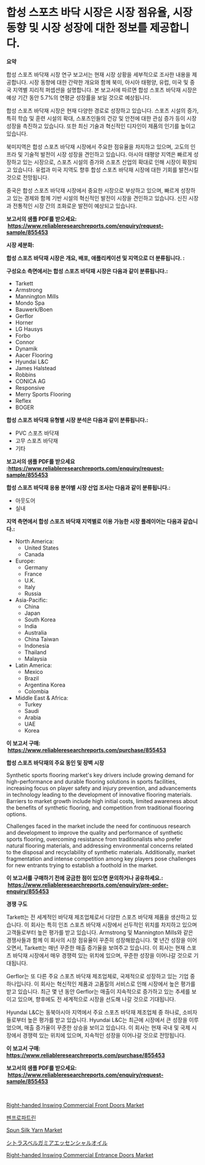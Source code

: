 <p><h1>합성 스포츠 바닥 시장은 시장 점유율, 시장 동향 및 시장 성장에 대한 정보를 제공합니다.</h1></p><p><strong>요약</strong></p>
<p><p>합성 스포츠 바닥재 시장 연구 보고서는 현재 시장 상황을 세부적으로 조사한 내용을 제공합니다. 시장 동향에 대한 간략한 개요와 함께 북미, 아시아 태평양, 유럽, 미국 및 중국 지역별 지리적 퍼셉션을 설명합니다. 본 보고서에 따르면 합성 스포츠 바닥재 시장은 예상 기간 동안 5.7%의 연평균 성장률을 보일 것으로 예상됩니다.</p><p>합성 스포츠 바닥재 시장은 현재 다양한 경로로 성장하고 있습니다. 스포츠 시설의 증가, 특히 학습 및 훈련 시설의 확대, 스포츠인들의 건강 및 안전에 대한 관심 증가 등이 시장 성장을 촉진하고 있습니다. 또한 최신 기술과 혁신적인 디자인이 제품의 인기를 높이고 있습니다.</p><p>북미지역은 합성 스포츠 바닥재 시장에서 주요한 점유율을 차지하고 있으며, 고도의 인프라 및 기술적 발전이 시장 성장을 견인하고 있습니다. 아시아 태평양 지역은 빠르게 성장하고 있는 시장으로, 스포츠 시설의 증가와 스포츠 산업의 확대로 인해 시장이 확장되고 있습니다. 유럽과 미국 지역도 향후 합성 스포츠 바닥재 시장에 대한 기회를 발전시킬 것으로 전망됩니다.</p><p>중국은 합성 스포츠 바닥재 시장에서 중요한 시장으로 부상하고 있으며, 빠르게 성장하고 있는 경제와 함께 기반 시설의 혁신적인 발전이 시장을 견인하고 있습니다. 신진 시장과 전통적인 시장 간의 조화로운 발전이 예상되고 있습니다.</p></p>
<p><strong>보고서의 샘플 PDF를 받으세요: &nbsp;<a href="https://www.reliableresearchreports.com/enquiry/request-sample/855453">https://www.reliableresearchreports.com/enquiry/request-sample/855453</a></strong></p>
<p><strong>시장 세분화:</strong></p>
<p><strong> 합성 스포츠 바닥재 시장은 개요, 배포, 애플리케이션 및 지역으로 더 분류됩니다. :</strong></p>
<p><strong>구성요소 측면에서는 합성 스포츠 바닥재 시장은 다음과 같이 분류됩니다.:</strong></p>
<p><ul><li>Tarkett</li><li>Armstrong</li><li>Mannington Mills</li><li>Mondo Spa</li><li>Bauwerk/Boen</li><li>Gerflor</li><li>Horner</li><li>LG Hausys</li><li>Forbo</li><li>Connor</li><li>Dynamik</li><li>Aacer Flooring</li><li>Hyundai L&C</li><li>James Halstead</li><li>Robbins</li><li>CONICA AG</li><li>Responsive</li><li>Merry Sports Flooring</li><li>Reflex</li><li>BOGER</li></ul></p>
<p><strong> 합성 스포츠 바닥재 유형별 시장 분석은 다음과 같이 분류됩니다.:</strong></p>
<p><ul><li>PVC 스포츠 바닥재</li><li>고무 스포츠 바닥재</li><li>기타</li></ul></p>
<p><strong>보고서의 샘플 PDF를 받으세요 :<a href="https://www.reliableresearchreports.com/enquiry/request-sample/855453">https://www.reliableresearchreports.com/enquiry/request-sample/855453</a></strong></p>
<p><strong> 합성 스포츠 바닥재 응용 분야별 시장 산업 조사는 다음과 같이 분류됩니다.:</strong></p>
<p><ul><li>아웃도어</li><li>실내</li></ul></p>
<p><strong>지역 측면에서 합성 스포츠 바닥재 지역별로 이용 가능한 시장 플레이어는 다음과 같습니다.:</strong></p>
<p><ul>
    <li>
        North America:
        <ul>
            <li>United States</li>
            <li>Canada</li>
        </ul>
    </li>
    <li>
        Europe:
        <ul>
            <li>Germany</li>
            <li>France</li>
            <li>U.K.</li>
            <li>Italy</li>
            <li>Russia</li>
        </ul>
    </li>
    <li>
        Asia-Pacific:
        <ul>
            <li>China</li>
            <li>Japan</li>
            <li>South Korea</li>
            <li>India</li>
            <li>Australia</li>
            <li>China Taiwan</li>
            <li>Indonesia</li>
            <li>Thailand</li>
            <li>Malaysia</li>
        </ul>
    </li>
    <li>
        Latin America:
        <ul>
            <li>Mexico</li>
            <li>Brazil</li>
            <li>Argentina Korea</li>
            <li>Colombia</li>
        </ul>
    </li>
    <li>
        Middle East & Africa:
        <ul>
            <li>Turkey</li>
            <li>Saudi</li>
            <li>Arabia</li>
            <li>UAE</li>
            <li>Korea</li>
        </ul>
    </li>
    </ul></p>
<p><strong>이 보고서 구매: &nbsp;<a href="https://www.reliableresearchreports.com/purchase/855453">https://www.reliableresearchreports.com/purchase/855453</a></strong></p>
<p><strong>합성 스포츠 바닥재의 주요 동인 및 장벽 시장</strong></p>
<p><p>Synthetic sports flooring market's key drivers include growing demand for high-performance and durable flooring solutions in sports facilities, increasing focus on player safety and injury prevention, and advancements in technology leading to the development of innovative flooring materials. Barriers to market growth include high initial costs, limited awareness about the benefits of synthetic flooring, and competition from traditional flooring options.</p><p>Challenges faced in the market include the need for continuous research and development to improve the quality and performance of synthetic sports flooring, overcoming resistance from traditionalists who prefer natural flooring materials, and addressing environmental concerns related to the disposal and recyclability of synthetic materials. Additionally, market fragmentation and intense competition among key players pose challenges for new entrants trying to establish a foothold in the market.</p></p>
<p><strong>이 보고서를 구매하기 전에 궁금한 점이 있으면 문의하거나 공유하세요.: &nbsp;<a href="https://www.reliableresearchreports.com/enquiry/pre-order-enquiry/855453">https://www.reliableresearchreports.com/enquiry/pre-order-enquiry/855453</a></strong></p>
<p><strong>경쟁 구도</strong></p>
<p><p>Tarkett는 전 세계적인 바닥재 제조업체로서 다양한 스포츠 바닥재 제품을 생산하고 있습니다. 이 회사는 특히 인조 스포츠 바닥재 시장에서 선두적인 위치를 차지하고 있으며 고객들로부터 높은 평가를 받고 있습니다. Armstrong 및 Mannington Mills와 같은 경쟁사들과 함께 이 회사의 시장 점유율이 꾸준히 성장해왔습니다. 몇 년간 성장을 이어오면서, Tarkett는 매년 꾸준한 매출 증가율을 보여주고 있습니다. 이 회사는 현재 스포츠 바닥재 시장에서 매우 경쟁력 있는 위치에 있으며, 꾸준한 성장을 이어나갈 것으로 기대됩니다.</p><p>Gerflor는 또 다른 주요 스포츠 바닥재 제조업체로, 국제적으로 성장하고 있는 기업 중 하나입니다. 이 회사는 혁신적인 제품과 고품질의 서비스로 인해 시장에서 높은 평가를 받고 있습니다.  최근 몇 년 동안 Gerflor는 매출이 지속적으로 증가하고 있는 추세를 보이고 있으며, 향후에도 전 세계적으로 시장을 선도해 나갈 것으로 기대됩니다.</p><p>Hyundai L&C는 동북아시아 지역에서 주요 스포츠 바닥재 제조업체 중 하나로, 소비자들로부터 높은 평가를 받고 있습니다. Hyundai L&C는 최근에 시장에서 큰 성장을 이루었으며, 매출 증가율이 꾸준한 상승을 보이고 있습니다. 이 회사는 현재 국내 및 국제 시장에서 경쟁력 있는 위치에 있으며, 지속적인 성장을 이어나갈 것으로 전망됩니다.</p></p>
<p><strong>이 보고서 구매: &nbsp; <a href="https://www.reliableresearchreports.com/purchase/855453">https://www.reliableresearchreports.com/purchase/855453</a></strong></p>
<p><strong>보고서의 샘플 PDF를 받으세요: &nbsp;<a href="https://www.reliableresearchreports.com/enquiry/request-sample/855453">https://www.reliableresearchreports.com/enquiry/request-sample/855453</a></strong><strong></strong></p>
<p>&nbsp;</p>
<p><p><a href="https://eight-handstand-8fb.notion.site/Right-handed-Inswing-Commercial-Front-Doors-Market-Offer-Valuable-Insights-into-Market-Size-Market--df7e8a91b9d14903a87dc40bee33df51">Right-handed Inswing Commercial Front Doors Market</a></p><p><a href="https://medium.com/@alphonsoramon0t5yrz6hwr89/%ED%8E%9C%ED%94%84%EB%A1%9C%ED%8C%8C%ED%8A%B8%EB%A6%B0-%EC%8B%9C%EC%9E%A5-%EB%B3%B4%EA%B3%A0%EC%84%9C%EB%8A%94-%EC%9D%B4-%EC%8B%9C%EC%9E%A5%EC%9D%98-%EC%B5%9C%EC%8B%A0-%ED%8A%B8%EB%A0%8C%EB%93%9C%EC%99%80-%EC%84%B1%EC%9E%A5-%EA%B8%B0%ED%9A%8C%EB%A5%BC-%EB%B3%B4%EC%97%AC%EC%A4%8D%EB%8B%88%EB%8B%A4-8024d0def9d0">펜프로파트린</a></p><p><a href="https://issuu.com/reportprime-2/docs/spun-silk-yarn-market-size-2030.pptx">Spun Silk Yarn Market</a></p><p><a href="https://medium.com/@ashman753/%E3%82%B7%E3%83%88%E3%83%A9%E3%82%B9%E3%83%99%E3%83%AB%E3%82%AC%E3%83%A2%E3%83%83%E3%83%88%E7%B2%BE%E6%B2%B9%E5%B8%82%E5%A0%B4%E3%81%AE%E5%88%86%E6%9E%90-%E3%82%B0%E3%83%AD%E3%83%BC%E3%83%90%E3%83%AB%E7%94%A3%E6%A5%AD%E3%81%AE%E8%A6%8B%E9%80%9A%E3%81%97%E3%81%A8%E4%BA%88%E6%B8%AC-2024%E5%B9%B4%E3%81%8B%E3%82%892031%E5%B9%B4-28fb436d63a2">シトラスベルガミアエッセンシャルオイル</a></p><p><a href="https://skillful-vermicelli-b89.notion.site/Right-handed-Inswing-Commercial-Entrance-Doors-Market-Size-Market-Trends-and-Growth-Outlook-foreca-0d96b8843d414cebb3d33007d54bdf30">Right-handed Inswing Commercial Entrance Doors Market</a></p></p>